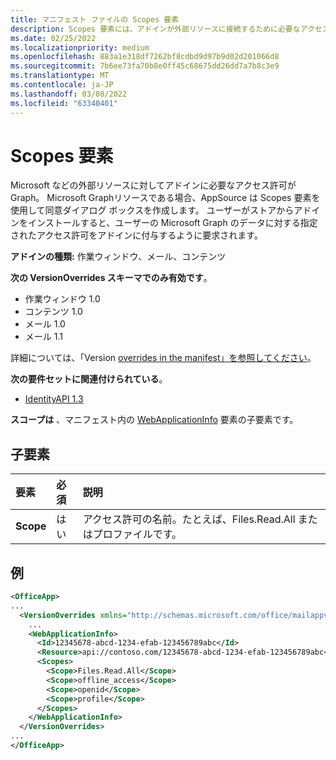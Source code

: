 ```yaml
---
title: マニフェスト ファイルの Scopes 要素
description: Scopes 要素には、アドインが外部リソースに接続するために必要なアクセス許可が含まれる。
ms.date: 02/25/2022
ms.localizationpriority: medium
ms.openlocfilehash: 883a1e318df7262bf8cdbd9d97b9d02d201066d8
ms.sourcegitcommit: 7b6ee73fa70b8e0ff45c68675dd26dd7a7b8c3e9
ms.translationtype: MT
ms.contentlocale: ja-JP
ms.lasthandoff: 03/08/2022
ms.locfileid: "63340401"
---
```

# <a name="scopes-element"></a>Scopes 要素

Microsoft などの外部リソースに対してアドインに必要なアクセス許可がGraph。 Microsoft Graphリソースである場合、AppSource は Scopes 要素を使用して同意ダイアログ ボックスを作成します。 ユーザーがストアからアドインをインストールすると、ユーザーの Microsoft Graph のデータに対する指定されたアクセス許可をアドインに付与するように要求されます。

**アドインの種類:** 作業ウィンドウ、メール、コンテンツ

**次の VersionOverrides スキーマでのみ有効です**。

- 作業ウィンドウ 1.0
- コンテンツ 1.0
- メール 1.0
- メール 1.1

詳細については、「Version [overrides in the manifest」を参照してください](../../develop/add-in-manifests.md#version-overrides-in-the-manifest)。

**次の要件セットに関連付けられている**。

- [IdentityAPI 1.3](../requirement-sets/identity-api-requirement-sets.md)

**スコープは** 、マニフェスト内の [WebApplicationInfo](webapplicationinfo.md) 要素の子要素です。

## <a name="child-elements"></a>子要素

|  要素 |  必須  |  説明  |
|:-----|:-----|:-----|
|  **Scope**                |  はい     |   アクセス許可の名前。たとえば、Files.Read.All またはプロファイルです。 |

## <a name="example"></a>例

```xml
<OfficeApp>
...
  <VersionOverrides xmlns="http://schemas.microsoft.com/office/mailappversionoverrides" xsi:type="VersionOverridesV1_0">
    ...
    <WebApplicationInfo>
      <Id>12345678-abcd-1234-efab-123456789abc</Id>
      <Resource>api://contoso.com/12345678-abcd-1234-efab-123456789abc<Resource>
      <Scopes>
        <Scope>Files.Read.All</Scope>
        <Scope>offline_access</Scope>
        <Scope>openid</Scope>
        <Scope>profile</Scope>
      </Scopes>
    </WebApplicationInfo>
  </VersionOverrides>
...
</OfficeApp>
```
